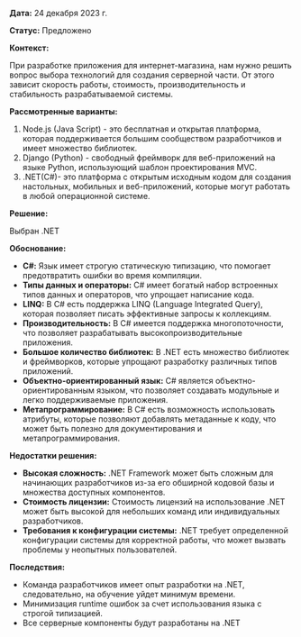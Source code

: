 **Дата:** 24 декабря 2023 г.

**Статус:** Предложено

**Контекст:**

При разработке приложения для интернет-магазина, нам нужно решить вопрос выбора технологий для создания серверной части. От этого зависит скорость работы, стоимость, производительность и стабильность разрабатываемой системы.

**Рассмотренные варианты:**

1. Node.js (Java Script) - это бесплатная и открытая платформа, которая поддерживается большим сообществом разработчиков и имеет множество библиотек.
2. Django (Python) - свободный фреймворк для веб-приложений на языке Python, использующий шаблон проектирования MVC.
3. .NET(C#)- это платформа с открытым исходным кодом для создания настольных, мобильных и веб-приложений, которые могут работать в любой операционной системе.

**Решение:**

Выбран .NET

**Обоснование:**

- **C#:** Язык имеет строгую статическую типизацию, что помогает предотвратить ошибки во время компиляции.
- **Типы данных и операторы:** C# имеет богатый набор встроенных типов данных и операторов, что упрощает написание кода.
- **LINQ:** В C# есть поддержка LINQ (Language Integrated Query), которая позволяет писать эффективные запросы к коллекциям.
- **Производительность:** В C# имеется поддержка многопоточности, что позволяет разрабатывать высокопроизводительные приложения.
- **Большое количество библиотек:** В .NET есть множество библиотек и фреймворков, которые упрощают разработку различных типов приложений.
- **Объектно-ориентированный язык:** C# является объектно-ориентированным языком, что позволяет создавать модульные и легко поддерживаемые приложения.
- **Метапрограммирование:** В C# есть возможность использовать атрибуты, которые позволяют добавлять метаданные к коду, что может быть полезно для документирования и метапрограммирования.

**Недостатки решения:**

- **Высокая сложность:** .NET Framework может быть сложным для начинающих разработчиков из-за его обширной кодовой базы и множества доступных компонентов.
- **Cтоимость лицензии:** Стоимость лицензий на использование .NET может быть высокой для небольших команд или индивидуальных разработчиков.
- **Требования к конфигурации системы:** .NET требует определенной конфигурации системы для корректной работы, что может вызвать проблемы у неопытных пользователей.

**Последствия:**

- Команда разработчиков имеет опыт разработки на .NET, следовательно, на обучение уйдет минимум времени.
- Минимизация runtime ошибок за счет использования языка с строгой типизацией.
- Все серверные компоненты будут разработаны на .NET
